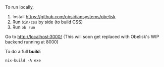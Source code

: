 To run locally,

1. Install https://github.com/obsidiansystems/obelisk
1. Run `bin/css` by side (to build CSS)
1. Run `ob run`

Go to <http://localhost:3000/> (This will soon get replaced with Obelisk's WIP backend running at 8000)

To do a full **build**:

```
nix-build -A exe
```
